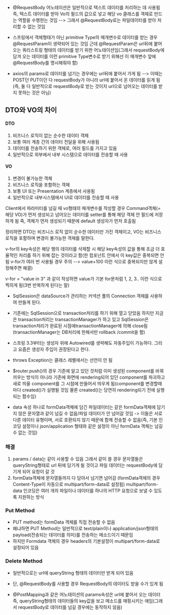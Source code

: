 - @RequestBody 어노테이션은 일반적으로 텍스트 데이터를 처리하는 데 사용됨 즉, 텍스트 데이터를 받아 Vo의 필드의 값으로 넣고 해당 vo 클래스를 객체로 만드는 역할을 수행한는 것임
--> 그래서 @RequestBody로는 파일데이터를 받아 처리할 수 없는 것임

- 스프링에서 객체형태가 아닌 primitive Type의 매개변수로 데이터를 받는 경우 @RequestParam이 생략되어 있는 것임 근데 @RequestParam은 url뒤에 붙어오는 쿼리스트링 형태의 데이터를 받기 위한 어노테이션임(그래서 requestBody에 담겨 오는 데이터를 이런 primitive Type변수로 받기 위해선 이 매개변수 앞에 @RequestBody를 명시해줘야 함)

- axios의 params로 데이터를 넘기는 경우에는 url뒤에 붙어서 가게 됨 --> 이때는 POST던 PUT이던 다 requestBody가 아니라 url에 붙어서 온 데이터를 읽게 됨(즉, 둘 다 일반적으로 requestBody로 받는 것이지 url으로 넘어오는 데이터를 받지 못하는 것은 아님)


## DTO와 VO의 차이

#### DTO
1. 비즈니스 로직이 없는 순수한 데이터 객체
2. 보통 여러 계층 간의 데이터 전달을 위해 사용됨
3. 데이터를 전송하기 위한 객체로, 여러 필드를 가지고 있음
4. 일반적으로 외부에서 내부 시스템으로 데이터를 전송할 때 사용

#### VO
1. 변경이 불가능한 객체
2. 비즈니스 로직을 포함하는 객체
3. 보통 UI 또는 Presentation 계층에서 사용됨
4. 일반적으로 내부시스템에서 UI로 데이터를 전송할 때 사용

Client에서 파라미터를 넘길 때 vo형태의 매개변수를 작성할 경우 Command객체(= 해당 VO)가 먼저 생성되고 넘어오는 데이터를 setter를 통해 해당 객체 안 필드에 저장하게 됨 죽, 객체가 먼저 생성되기 때문에 default 생성자가 먼저 호출됨

정리하면 DTO는 비즈니스 로직 없이 순수한 데이터만 가진 객체이고, VO는 비즈니스 로직을 포함하며 변경이 불가능한 객체를 말한다.

v-for의 key속성은 해당 행의 데이터를 삭제할 시 해당 key속성의 값을 통해 조금 더 효율적인 처리를 하기 위해 잡는 것이라고 함(한 컴포넌트 안에서 이 key값은 중복되면 안 됨 v-for가 여러 번 사용될 경우 주의 --> value+100 이런 식으로 중복되지만 않게 설정해주면 해결)

v-for = "value in 3" 과 같이 작성하면 value가 기본 for문처럼 1, 2, 3.. 이런 식으로 찍히게 됨(3번 반복하게 된다는 말)

- SqlSession은 dataSource가 관리하는 커넥션 풀의 Connection 객체를 사용하여 만들게 된다.
- 기존에는 SqlSession으로 transaction처리를 하기 위해 열고 닫았음 하지만 지금은 transaction처리는  transactionManager가 하고 있고 SqlSession은 transaction처리가 완료된 시점에transactionManager에 의해 close됨(transactionManager는 DB처리에 한해서만 rollback /commit을 함)

- 스프링 3.3부터는 생성자 위에 Autowired를 생략해도 자동주입이 가능하다. 그리고 요즘은 생성자 주입이 권장된다고 한다.

- throws Exception는 클래스 레벨에서는 선언이 안 됨

 - $router.push()의 경우 기존에 알고 있던 것처럼 이미 생성된 component를 바꿔끼우는 방식이 아니라 기존에 화면에 rendering되어 있던 component를 파괴하고 새로 띄울 component를 그 시점에 만들어서 띄우게 됨(component를 변경할때마다 created()가 실행될 것임 물론 created()는 당연히 rendering되기 전에 실행되는 함수임)

- data 속성 하나로 formData객체에 담긴 파일데이터는 같은 formData객체에 담기지 않은 문자열과 같이 넘길 수 없음/파일 데이터가 안 넘어갈 것임 -> 이들은 서로 다른 데이터 유형이며, 서로 호환되지 않기 때문에 함께 전송할 수 없음(즉, 기본 인코딩 설정이나 json/application 형태와 같은 설정이 아닌 formData 객체는 넘길 수 없는 것임)

### 해결
1. params / data는 같이 사용할 수 있음 그래서 같이 쓸 경우 문자열들은 queryString형태로 url 뒤에 담기게 될 것이고 파일 데이터는 requestBody에 담기게 되어 요청이 갈 것
2. formData객체에 문자열들까지 다 담아서 넘기면 넘어감 (formData객체의 경우 Content-Type이 자동으로 multipart/form-data로 설정됨) multipart/form-data 인코딩은 여러 개의 파일이나 데이터를 하나의 HTTP 요청으로 보낼 수 있도록 지원하는 방식

### Put Method
 - PUT method는 formData 객체를 직접 전송할 수 없음
 - 왜냐하면 PUT Method는 일반적으로 text/plain이나 application/json형태의 payload(전송되는 데이터를 의미)를 전송하는 메소드이기 때문임
 - 하지만 Formdata 객체의 경우 headers의 기본설정이 multipart/form-data로 설정되어 있음

### Delete Method
- 일반적으로는 url에 queryString 형태의 데이터만 받게 되어 있음
- 단, @RequestBody를 사용할 경우 RequestBody의 데이터도 받을 수가 있게 됨

- @PostMapping과 같은 어노테이션의 params속성은 url에 붙어서 오는 데이터 즉, queryString형태의 데이터들의 key값을 보고 메소드를 매핑시키는 애임(그래서 requestBody로 데이터를 넘길 경우에는 동작하지 않음)
